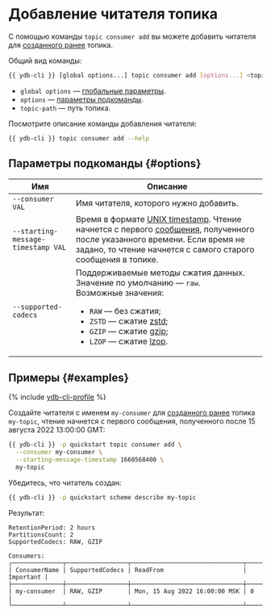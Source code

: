 # Добавление читателя топика

С помощью команды `topic consumer add` вы можете добавить читателя для [созданного ранее](topic-create.md) топика.

Общий вид команды:

```bash
{{ ydb-cli }} [global options...] topic consumer add [options...] <topic-path>
```

* `global options` — [глобальные параметры](commands/global-options.md).
* `options` — [параметры подкоманды](#options).
* `topic-path` — путь топика.

Посмотрите описание команды добавления читателя:

```bash
{{ ydb-cli }} topic consumer add --help
```

## Параметры подкоманды {#options}

| Имя | Описание |
| ---|--- |
| `--consumer VAL` | Имя читателя, которого нужно добавить. |
| `--starting-message-timestamp VAL` | Время в формате [UNIX timestamp](https://ru.wikipedia.org/wiki/Unix-время). Чтение начнется с первого [сообщения](../../concepts/topic.md#message), полученного после указанного времени. Если время не задано, то чтение начнется с самого старого сообщения в топике. |
| `--supported-codecs` | Поддерживаемые методы сжатия данных.<br/>Значение по умолчанию — `raw`.<br/>Возможные значения:<ul><li>`RAW` — без сжатия;</li><li>`ZSTD` — сжатие [zstd](https://ru.wikipedia.org/wiki/Zstandard);</li><li>`GZIP` — сжатие [gzip](https://ru.wikipedia.org/wiki/Gzip);</li><li>`LZOP` — сжатие [lzop](https://ru.wikipedia.org/wiki/Lzop).</li></ul> |

## Примеры {#examples}

{% include [ydb-cli-profile](../../_includes/ydb-cli-profile.md) %}

Создайте читателя с именем `my-consumer` для [созданного ранее](topic-create.md) топика `my-topic`, чтение начнется с первого сообщения, полученного после 15 августа 2022 13:00:00 GMT:

```bash
{{ ydb-cli }} -p quickstart topic consumer add \
  --consumer my-consumer \
  --starting-message-timestamp 1660568400 \
  my-topic
```

Убедитесь, что читатель создан:

```bash
{{ ydb-cli }} -p quickstart scheme describe my-topic
```

Результат:

```text
RetentionPeriod: 2 hours
PartitionsCount: 2
SupportedCodecs: RAW, GZIP

Consumers:
┌──────────────┬─────────────────┬───────────────────────────────┬───────────┐
| ConsumerName | SupportedCodecs | ReadFrom                      | Important |
├──────────────┼─────────────────┼───────────────────────────────┼───────────┤
| my-consumer  | RAW, GZIP       | Mon, 15 Aug 2022 16:00:00 MSK | 0         |
└──────────────┴─────────────────┴───────────────────────────────┴───────────┘
```
